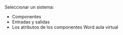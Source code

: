 Seleccionar un sistema:
- Componentes
- Entradas y salidas
- Los atributos de los componentes
Word  aula virtual